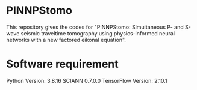 # PINNPStomo

This repository gives the codes for "PINNPStomo: Simultaneous P- and S-wave seismic traveltime tomography using physics-informed neural networks with a new factored eikonal equation".

# Software requirement
Python Version: 3.8.16
SCIANN 0.7.0.0
TensorFlow Version: 2.10.1 

